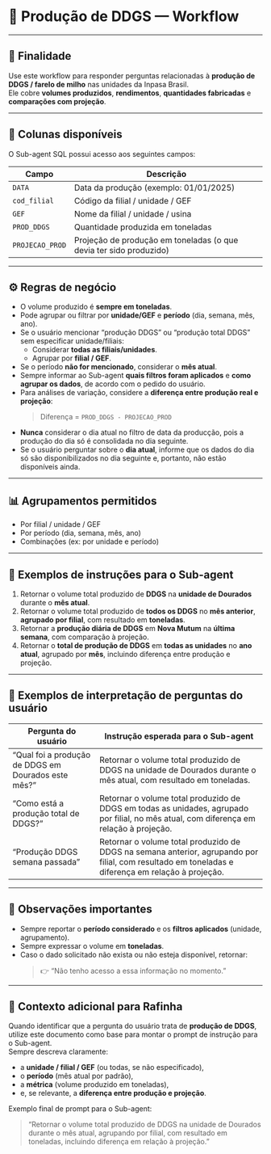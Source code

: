 # 📘 Produção de DDGS — Workflow

---

## 🧭 Finalidade
Use este workflow para responder perguntas relacionadas à **produção de DDGS / farelo de milho** nas unidades da Inpasa Brasil.  
Ele cobre **volumes produzidos**, **rendimentos**, **quantidades fabricadas** e **comparações com projeção**.

---

## 🧱 Colunas disponíveis
O Sub-agent SQL possui acesso aos seguintes campos:

| Campo | Descrição |
|--------|------------|
| `DATA` | Data da produção (exemplo: 01/01/2025) |
| `cod_filial` | Código da filial / unidade / GEF |
| `GEF` | Nome da filial / unidade / usina |
| `PROD_DDGS` | Quantidade produzida em toneladas |
| `PROJECAO_PROD` | Projeção de produção em toneladas (o que devia ter sido produzido) |

---

## ⚙️ Regras de negócio
- O volume produzido é **sempre em toneladas**.  
- Pode agrupar ou filtrar por **unidade/GEF** e **período** (dia, semana, mês, ano).  
- Se o usuário mencionar “produção DDGS” ou “produção total DDGS” sem especificar unidade/filiais:
  - Considerar **todas as filiais/unidades**.  
  - Agrupar por **filial / GEF**.  
- Se o período **não for mencionado**, considerar o **mês atual**.  
- Sempre informar ao Sub-agent **quais filtros foram aplicados** e **como agrupar os dados**, de acordo com o pedido do usuário.  
- Para análises de variação, considere a **diferença entre produção real e projeção**:  
  > Diferença = `PROD_DDGS - PROJECAO_PROD`
- **Nunca** considerar o dia atual no filtro de data da producção, pois a produção do dia só é consolidada no dia seguinte.  
- Se o usuário perguntar sobre o **dia atual**, informe que os dados do dia só são disponibilizados no dia seguinte e, portanto, não estão disponíveis ainda.

---

## 📊 Agrupamentos permitidos
- Por filial / unidade / GEF  
- Por período (dia, semana, mês, ano)  
- Combinações (ex: por unidade e período)

---

## 🧩 Exemplos de instruções para o Sub-agent

1. Retornar o volume total produzido de **DDGS** na **unidade de Dourados** durante o **mês atual**.  
2. Retornar o volume total produzido de **todos os DDGS** no **mês anterior**, **agrupado por filial**, com resultado em **toneladas**.  
3. Retornar a **produção diária de DDGS** em **Nova Mutum** na **última semana**, com comparação à projeção.  
4. Retornar o **total de produção de DDGS** em **todas as unidades** no **ano atual**, agrupado por **mês**, incluindo diferença entre produção e projeção.

---

## 🧮 Exemplos de interpretação de perguntas do usuário

| Pergunta do usuário | Instrução esperada para o Sub-agent |
|----------------------|-------------------------------------|
| “Qual foi a produção de DDGS em Dourados este mês?” | Retornar o volume total produzido de DDGS na unidade de Dourados durante o mês atual, com resultado em toneladas. |
| “Como está a produção total de DDGS?” | Retornar o volume total produzido de DDGS em todas as unidades, agrupado por filial, no mês atual, com diferença em relação à projeção. |
| “Produção DDGS semana passada” | Retornar o volume total produzido de DDGS na semana anterior, agrupando por filial, com resultado em toneladas e diferença em relação à projeção. |

---

## 📌 Observações importantes
- Sempre reportar o **período considerado** e os **filtros aplicados** (unidade, agrupamento).  
- Sempre expressar o volume em **toneladas**.  
- Caso o dado solicitado não exista ou não esteja disponível, retornar:
  > 👉 “Não tenho acesso a essa informação no momento.”  

---

## 🧠 Contexto adicional para Rafinha
Quando identificar que a pergunta do usuário trata de **produção de DDGS**, utilize este documento como base para montar o prompt de instrução para o Sub-agent.  
Sempre descreva claramente:
- a **unidade / filial / GEF** (ou todas, se não especificado),  
- o **período** (mês atual por padrão),  
- a **métrica** (volume produzido em toneladas),  
- e, se relevante, a **diferença entre produção e projeção**.  

Exemplo final de prompt para o Sub-agent:  
> “Retornar o volume total produzido de DDGS na unidade de Dourados durante o mês atual, agrupando por filial, com resultado em toneladas, incluindo diferença em relação à projeção.”
